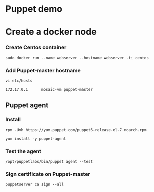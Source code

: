 # Puppet demo


# Create a docker node 
### Create Centos container
`sudo docker run --name webserver --hostname webserver -ti centos`
### Add Puppet-master hostname
`vi etc/hosts`

`172.17.0.1      mosaic-vm puppet-master`

## Puppet agent
### Install
`rpm -Uvh https://yum.puppet.com/puppet6-release-el-7.noarch.rpm`

`yum install -y puppet-agent`
### Test the agent
`/opt/puppetlabs/bin/puppet agent --test`

### Sign certificate on Puppet-master

 `puppetserver ca sign --all`
 
